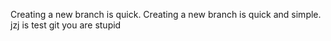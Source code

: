 Creating a new branch is quick.
Creating a new branch is quick and simple.
jzj is test git
you are stupid